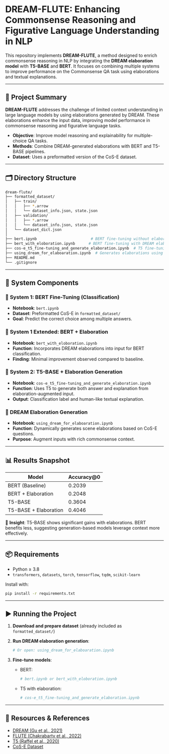 # **DREAM-FLUTE: Enhancing Commonsense Reasoning and Figurative Language Understanding in NLP**

This repository implements **DREAM-FLUTE**, a method designed to enrich commonsense reasoning in NLP by integrating the **DREAM elaboration model** with **T5-BASE** and **BERT**. It focuses on combining multiple systems to improve performance on the Commonsense QA task using elaborations and textual explanations.

---

## 🚀 Project Summary

**DREAM-FLUTE** addresses the challenge of limited context understanding in large language models by using elaborations generated by DREAM. These elaborations enhance the input data, improving model performance in commonsense reasoning and figurative language tasks.

* **Objective**: Improve model reasoning and explainability for multiple-choice QA tasks.
* **Methods**: Combine DREAM-generated elaborations with BERT and T5-BASE pipelines.
* **Dataset**: Uses a preformatted version of the CoS-E dataset.

---

## 🗂️ Directory Structure

```bash
dream-flute/
├── formatted_dataset/
│   ├── train/
│   │   ├── *.arrow
│   │   └── dataset_info.json, state.json
│   ├── validation/
│   │   ├── *.arrow
│   │   └── dataset_info.json, state.json
│   └── dataset_dict.json
│
├── bert.ipynb                        # BERT fine-tuning without elaboration
├── bert_with_eloboration.ipynb      # BERT fine-tuning with DREAM elaborations
├── cos-e_t5_fine-tuning_and_generate_elaboration.ipynb  # T5 fine-tuning + elaboration
├── using_dream_for_elaboaration.ipynb  # Generates elaborations using DREAM
├── README.md
└── .gitignore
```

---

## 🧠 System Components

### 🔹 **System 1: BERT Fine-Tuning (Classification)**

* **Notebook**: `bert.ipynb`
* **Dataset**: Preformatted CoS-E in `formatted_dataset/`
* **Goal**: Predict the correct choice among multiple answers.

### 🔹 **System 1 Extended: BERT + Elaboration**

* **Notebook**: `bert_with_eloboration.ipynb`
* **Function**: Incorporates DREAM elaborations into input for BERT classification.
* **Finding**: Minimal improvement observed compared to baseline.

### 🔹 **System 2: T5-BASE + Elaboration Generation**

* **Notebook**: `cos-e_t5_fine-tuning_and_generate_elaboration.ipynb`
* **Function**: Uses T5 to generate both answer and explanation from elaboration-augmented input.
* **Output**: Classification label and human-like textual explanation.

### 🔹 **DREAM Elaboration Generation**

* **Notebook**: `using_dream_for_elaboaration.ipynb`
* **Function**: Dynamically generates scene elaborations based on CoS-E questions.
* **Purpose**: Augment inputs with rich commonsense context.

---

## 📊 Results Snapshot

| Model                 | Accuracy\@0 |
| --------------------- | ----------- |
| BERT (Baseline)       | 0.2039      |
| BERT + Elaboration    | 0.2048      |
| T5-BASE               | 0.3604      |
| T5-BASE + Elaboration | 0.4046      |

🔎 **Insight**: T5-BASE shows significant gains with elaborations. BERT benefits less, suggesting generation-based models leverage context more effectively.

---

## 📦 Requirements

* Python ≥ 3.8
* `transformers`, `datasets`, `torch`, `tensorflow`, `tqdm`, `scikit-learn`

Install with:

```bash
pip install -r requirements.txt
```

---

## ▶️ Running the Project

1. **Download and prepare dataset** (already included as `formatted_dataset/`)
2. **Run DREAM elaboration generation**:

   ```bash
   # Or open: using_dream_for_elaboaration.ipynb
   ```
3. **Fine-tune models**:

   * BERT:

     ```bash
     # bert.ipynb or bert_with_eloboration.ipynb
     ```
   * T5 with elaboration:

     ```bash
     # cos-e_t5_fine-tuning_and_generate_elaboration.ipynb
     ```

---


## 🔗 Resources & References

* [DREAM (Gu et al., 2021)](https://arxiv.org/abs/2112.08656)
* [FLUTE (Chakrabarty et al., 2022)](https://arxiv.org/abs/2205.12404)
* [T5 (Raffel et al., 2020)](https://arxiv.org/abs/1910.10683)
* [CoS-E Dataset](https://github.com/salesforce/cos-e)